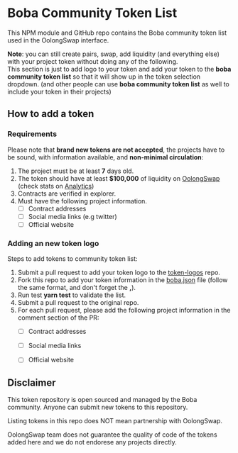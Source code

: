 # Boba Community Token List

This NPM module and GitHub repo contains the Boba community token list used in the OolongSwap interface.  

__Note__: you can still create pairs, swap, add liquidity (and everything else) with your project token without doing any of the following.  
This section is just to add logo to your token and add your token to the __boba community token list__ so that it will show up in the token selection dropdown. (and other people can use __boba community token list__ as well to include your token in their projects)

## How to add a token
### Requirements
Please note that __brand new tokens are not accepted__,
the projects have to be sound, with information available, and __non-minimal circulation__:

1. The project must be at least __7__ days old.
2. The token should have at least __$100,000__ of liquidity on [OolongSwap](https://oolongswap.com/) (check stats on [Analytics](https://info.oolongswap.com/#/tokens))
3. Contracts are verified in explorer.
4. Must have the following project information.
   - [ ] Contract addresses 
   - [ ] Social media links (e.g twitter)
   - [ ] Official website

### Adding an new token logo
Steps to add tokens to community token list:
1. Submit a pull request to add your token logo to the [token-logos](https://github.com/OolongSwap/token-logos) repo. 
2. Fork this repo to add your token information in the [boba.json](https://github.com/OolongSwap/boba-community-token-list/blob/main/src/tokens/boba.json) file (follow the same format, and don't forget the __,__).
3. Run test __yarn test__ to validate the list.
4. Submit a pull request to the original repo.
5. For each pull request, please add the following project information in the comment section of the PR: 
   - [ ] Contract addresses
   - [ ] Social media links
   - [ ] Official website


## Disclaimer

This token repository is open sourced and managed by the Boba community. Anyone can submit new tokens to this repository.  

Listing tokens in this repo does NOT mean partnership with OolongSwap.

OolongSwap team does not guarantee the quality of code of the tokens added here and we do not endorese any projects directly.  
